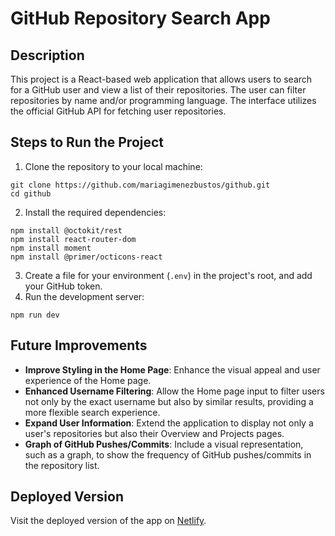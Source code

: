 # GitHub Repository Search App

## Description
This project is a React-based web application that allows users to search for a GitHub user and view a list of their repositories. The user can filter repositories by name and/or programming language. The interface utilizes the official GitHub API for fetching user repositories.

## Steps to Run the Project
1. Clone the repository to your local machine:
```
git clone https://github.com/mariagimenezbustos/github.git
cd github
```
2. Install the required dependencies:
```
npm install @octokit/rest
npm install react-router-dom
npm install moment
npm install @primer/octicons-react
```
3. Create a file for your environment (`.env`) in the project's root, and add your GitHub token.
4. Run the development server:
```
npm run dev
```

## Future Improvements
- **Improve Styling in the Home Page**: Enhance the visual appeal and user experience of the Home page.
- **Enhanced Username Filtering**: Allow the Home page input to filter users not only by the exact username but also by similar results, providing a more flexible search experience.
- **Expand User Information**: Extend the application to display not only a user's repositories but also their Overview and Projects pages.
- **Graph of GitHub Pushes/Commits**: Include a visual representation, such as a graph, to show the frequency of GitHub pushes/commits in the repository list.

## Deployed Version
Visit the deployed version of the app on [Netlify](https://marias-github.netlify.app/).
